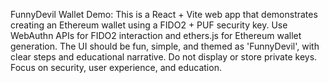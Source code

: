 <!-- Use this file to provide workspace-specific custom instructions to Copilot. For more details, visit https://code.visualstudio.com/docs/copilot/copilot-customization#_use-a-githubcopilotinstructionsmd-file -->

FunnyDevil Wallet Demo: This is a React + Vite web app that demonstrates creating an Ethereum wallet using a FIDO2 + PUF security key. Use WebAuthn APIs for FIDO2 interaction and ethers.js for Ethereum wallet generation. The UI should be fun, simple, and themed as 'FunnyDevil', with clear steps and educational narrative. Do not display or store private keys. Focus on security, user experience, and education.
